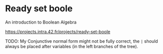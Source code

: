 # Ready set boole

An introduction to Boolean Algebra

<https://projects.intra.42.fr/projects/ready-set-boole>


TODO:
My Conjunctive normal form might not be fully correct, the `|` should always be placed after variables (in the left branches of the tree).
